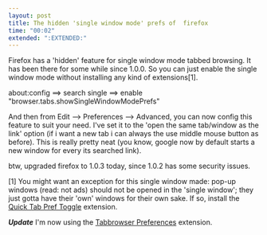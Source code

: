 ```yaml
---
layout: post
title: The hidden 'single window mode' prefs of  firefox
time: "00:02"
extended: ":EXTENDED:"
---
```


Firefox has a 'hidden' feature for single window mode tabbed browsing. It has been there for some while since 1.0.0. So you can just enable the single window mode without installing any kind of extensions[1].

about:config ==> search single ==> enable "browser.tabs.showSingleWindowModePrefs"

And then from Edit --> Preferences --> Advanced, you can now config this feature to suit your need. I've set it to the 'open the same tab/window as the link' option (if i want a new tab i can always the use middle mouse button as before). This is really pretty neat (you know, google now by default starts a new window for every its searched link).  

btw, upgraded firefox to 1.0.3 today, since 1.0.2 has some security issues.


[1] You might want an exception for this single window made: pop-up windows (read: not ads) should not be opened in the 'single window'; they just gotta have their 'own' windows for their own sake. If so, install the <a href=http://extensionroom.mozdev.org/more-info/quicktabpreftoggle>Quick Tab Pref Toggle</a> extension.

<b><i>Update</i></b>
I'm now using the <a href=http://216.55.161.203/theonekea/tabprefs/>Tabbrowser Preferences</a> extension.

